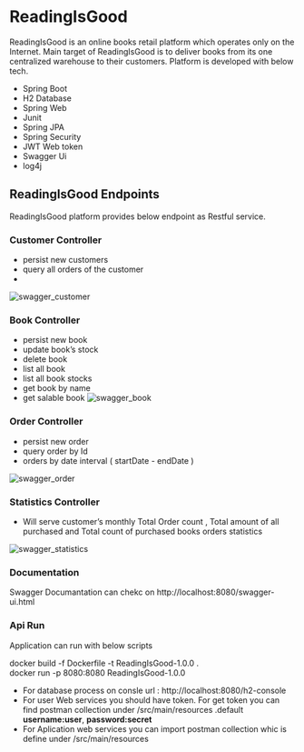 <h1>ReadingIsGood</h1>
ReadingIsGood is an online books retail platform which operates only on the Internet. Main
target of ReadingIsGood is to deliver books from its one centralized warehouse to their
customers. Platform is developed with below tech.

* Spring Boot
* H2 Database
* Spring Web
* Junit
* Spring JPA
* Spring Security
* JWT Web token
* Swagger Ui
* log4j

<h2>ReadingIsGood Endpoints</h2>

ReadingIsGood platform provides below endpoint as Restful service.

<h3>Customer Controller</h3>

* persist new customers
* query all orders of the customer
* 
![swagger_customer](https://user-images.githubusercontent.com/10910391/149808333-abaa5593-85fa-4ee8-bb5c-e3276a077492.PNG)

<h3>Book Controller</h3>
  
* persist new book
* update book’s stock
* delete book
* list all book
* list all book stocks
* get book by name
* get salable book
![swagger_book](https://user-images.githubusercontent.com/10910391/149808362-ef669b25-bd2f-43c4-a2a6-64ff00c23d3d.PNG)

<h3>Order Controller</h3>

* persist new order
* query order by Id
* orders by date interval ( startDate - endDate )

![swagger_order](https://user-images.githubusercontent.com/10910391/149808393-c2b3e927-b213-44d5-886e-ce1c86665907.PNG)

<h3>Statistics Controller</h3>

* Will serve customer’s monthly Total Order count , Total amount of all purchased and Total count of purchased books orders statistics 

![swagger_statistics](https://user-images.githubusercontent.com/10910391/149808412-563ab165-5625-4633-8f01-b1e0fc57395c.PNG)

<h3>Documentation</h3> 

 Swagger Documantation can chekc on  http://localhost:8080/swagger-ui.html
 
 <h3>Api Run</h3>
 
 Application can run with below scripts
 
  docker build -f Dockerfile -t ReadingIsGood-1.0.0 .  
  docker run -p 8080:8080 ReadingIsGood-1.0.0  
 
 * For database process on consle url : http://localhost:8080/h2-console
 * For user Web services you should have token. For get token you can  find postman collection under /src/main/resources .default <Strong>username:user</Strong>, <Strong>password:secret</Strong>
 * For Aplication web services you can import postman collection whic is define under /src/main/resources
 
 
